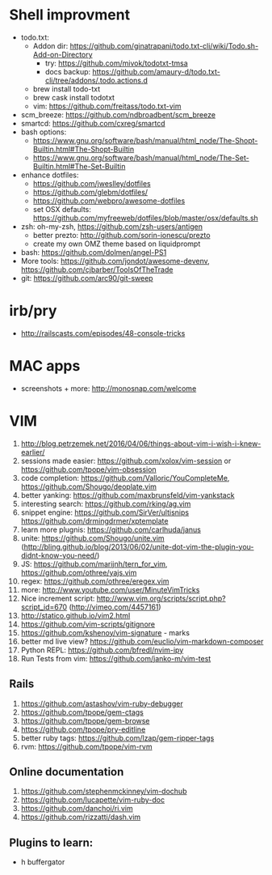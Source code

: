
Shell improvment
================
* todo.txt:
  * Addon dir: https://github.com/ginatrapani/todo.txt-cli/wiki/Todo.sh-Add-on-Directory
    * try: https://github.com/mivok/todotxt-tmsa
    * docs backup: https://github.com/amaury-d/todo.txt-cli/tree/addons/.todo.actions.d
  * brew install todo-txt
  * brew cask install todotxt
  * vim: https://github.com/freitass/todo.txt-vim
* scm_breeze: https://github.com/ndbroadbent/scm_breeze
* smartcd: https://github.com/cxreg/smartcd
* bash options:
  * https://www.gnu.org/software/bash/manual/html_node/The-Shopt-Builtin.html#The-Shopt-Builtin
  * https://www.gnu.org/software/bash/manual/html_node/The-Set-Builtin.html#The-Set-Builtin
* enhance dotfiles:
  * https://github.com/jweslley/dotfiles
  * https://github.com/glebm/dotfiles/
  * https://github.com/webpro/awesome-dotfiles
  * set OSX defaults: https://github.com/myfreeweb/dotfiles/blob/master/osx/defaults.sh
* zsh: oh-my-zsh, https://github.com/zsh-users/antigen
  * better prezto: http://github.com/sorin-ionescu/prezto
  * create my own OMZ theme based on liquidprompt
* bash: https://github.com/dolmen/angel-PS1
* More tools: https://github.com/jondot/awesome-devenv, https://github.com/cjbarber/ToolsOfTheTrade
* git: https://github.com/arc90/git-sweep

irb/pry
=======
* http://railscasts.com/episodes/48-console-tricks

MAC apps
========
* screenshots + more: http://monosnap.com/welcome


VIM
===
1. http://blog.petrzemek.net/2016/04/06/things-about-vim-i-wish-i-knew-earlier/
2. sessions made easier: https://github.com/xolox/vim-session or https://github.com/tpope/vim-obsession
3. code completion: https://github.com/Valloric/YouCompleteMe, https://github.com/Shougo/deoplate.vim
4. better yanking: https://github.com/maxbrunsfeld/vim-yankstack
5. interesting search: https://github.com/rking/ag.vim
6. snippet engine: https://github.com/SirVer/ultisnips
                   https://github.com/drmingdrmer/xptemplate
7. learn more plugnis: https://github.com/carlhuda/janus
8. unite: https://github.com/Shougo/unite.vim (http://bling.github.io/blog/2013/06/02/unite-dot-vim-the-plugin-you-didnt-know-you-need/)
10. JS: https://github.com/marijnh/tern_for_vim, https://github.com/othree/yajs.vim
11. regex: https://github.com/othree/eregex.vim
12. more: http://www.youtube.com/user/MinuteVimTricks
13. Nice increment script: http://www.vim.org/scripts/script.php?script_id=670 (http://vimeo.com/4457161)
14. http://statico.github.io/vim2.html
15. https://github.com/vim-scripts/gitignore
17. https://github.com/kshenoy/vim-signature - marks
19. better md live view? https://github.com/euclio/vim-markdown-composer
20. Python REPL: https://github.com/bfredl/nvim-ipy
22. Run Tests from vim: https://github.com/janko-m/vim-test

Rails
-----
1. https://github.com/astashov/vim-ruby-debugger
2. https://github.com/tpope/gem-ctags
3. https://github.com/tpope/gem-browse
4. https://github.com/tpope/pry-editline
5. better ruby tags: https://github.com/lzap/gem-ripper-tags
6. rvm: https://github.com/tpope/vim-rvm

Online documentation
--------------------
1. https://github.com/stephenmckinney/vim-dochub
2. https://github.com/lucapette/vim-ruby-doc
3. https://github.com/danchoi/ri.vim
4. https://github.com/rizzatti/dash.vim

Plugins to learn:
-----------------
* h buffergator
